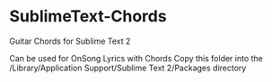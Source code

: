 # SublimeText-Chords
Guitar Chords for Sublime Text 2

Can be used for OnSong Lyrics with Chords
Copy this folder into the /Library/Application Support/Sublime Text 2/Packages directory
